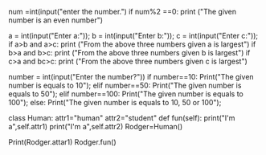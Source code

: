 num =int(input("enter the number.")
 if num%2 ==0:
print ("The given number is an even number") 






a = int(input("Enter a:"));
b = int(input("Enter b:"));
c = int(input("Enter c:"));
if a>b and a>c:
print ("From the above three numbers given a is largest")
if b>a and b>c:
print ("From the above three numbers given b is largest")
if c>a and bc>c:
 print ("From the above three numbers given c is largest")  





number = int(input("Enter the number?"))
if number==10:
  Print("The given number is equals to 10");
elif number==50:
  Print("The given number is equals to 50");
elif number==100:
  Print("The given number is equals to 100");
else:
  Print("The given number is equals to 10, 50 or 100");




class Human:
      attr1="human"
      attr2="student"
      def fun(self):
          print("I'm a",self.attr1)
          print("I'm a",self.attr2)
Rodger=Human()

Print(Rodger.attar1)
Rodger.fun()
